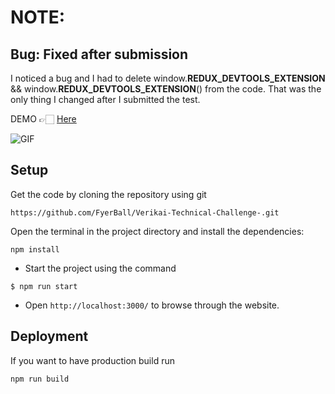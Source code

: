 
# NOTE:

## Bug: Fixed after submission 
I noticed a bug and I had to delete  window.__REDUX_DEVTOOLS_EXTENSION__ && window.__REDUX_DEVTOOLS_EXTENSION__() from the code. That was the only thing I changed after I submitted the test. 

DEMO 👉🏻 [Here](https://verikai.netlify.app/)

![GIF](https://s9.gifyu.com/images/Meshari---Verikai-Technical-Challenage257f2ca90398d427.gif)



## Setup

Get the code by cloning the repository using git

```
https://github.com/FyerBall/Verikai-Technical-Challenge-.git
```

Open the terminal in the project directory and install the dependencies:

```
npm install
```

- Start the project using the command

```
$ npm run start
```

- Open `http://localhost:3000/` to browse through the website.

## Deployment

If you want to have production build run

```
npm run build
```

